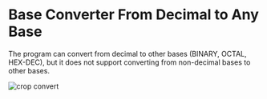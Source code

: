 # Base Converter From Decimal to Any Base
The program can convert from decimal to other bases (BINARY, OCTAL, HEX-DEC), but it does not support converting from non-decimal bases to other bases.

![crop convert](https://github.com/Medamine-Bahassou/Base_Converter_Decimal_to_Octal_Binary_Hex/assets/146652318/30eef6a1-0920-4990-9ad2-8ef6ff3ad12a)

